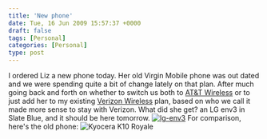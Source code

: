 ```yaml
---
title: 'New phone'
date: Tue, 16 Jun 2009 15:57:37 +0000
draft: false
tags: [Personal]
categories: [Personal]
type: post
---
```


I ordered Liz a new phone today. Her old Virgin Mobile phone was out dated and we were spending quite a bit of change lately on that plan. After much going back and forth on whether to switch us both to [AT&T Wireless](http://www.attwireless.com) or to just add her to my existing [Verizon Wireless](http://www.verizonwireless.com) plan, based on who we call it made more sense to stay with Verizon. What did she get? an LG env3 in Slate Blue, and it should be here tomorrow. [![lg-env3](http://zeusville.files.wordpress.com/2009/06/lg-env3.png "lg-env3")](http://estore.vzwshop.com/env3/) For comparison, here's the old phone: ![](http://images.amazon.com/images/P/B0007XJS7G.01.LZZZZZZZ.jpg "Kyocera K10 Royale")